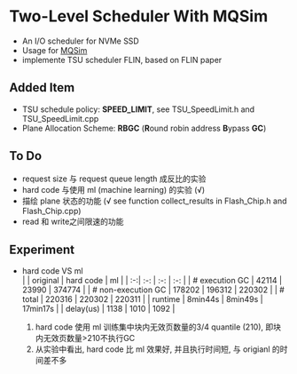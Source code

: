 # Two-Level Scheduler With MQSim
- An I/O scheduler for NVMe SSD     
- Usage for [MQSim](https://github.com/CMU-SAFARI/MQSim)      
- implemente TSU scheduler FLIN, based on FLIN paper

## Added Item
- TSU schedule policy: **SPEED_LIMIT**, see TSU_SpeedLimit.h and TSU_SpeedLimit.cpp   
- Plane Allocation Scheme: **RBGC** (**R**ound robin address **B**ypass **GC**)

## To Do
- request size 与 request queue length 成反比的实验     
- hard code 与使用 ml (machine learning) 的实验 (√)     
- 描绘 plane 状态的功能 (√ see function collect_results in Flash_Chip.h and Flash_Chip.cpp)    
- read 和 write之间限速的功能

## Experiment
- hard code VS ml  
    | | original | hard code | ml |
    | :-:| :-: | :-: | :-: |
    | # execution GC  | 42114 | 23990 | 374774 |
    | # non-execution GC | 178202 | 196312 | 220302 |
    | # total | 220316 | 220302 | 220311 |
    | runtime | 8min44s | 8min49s | 17min17s |
    | delay(us) | 1138 | 1010 | 1092 |

    1. hard code 使用 ml 训练集中块内无效页数量的3/4 quantile (210), 即块内无效页数量>210不执行GC
    2. 从实验中看出, hard code 比 ml 效果好, 并且执行时间短, 与 origianl 的时间差不多